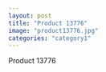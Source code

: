 ```yaml
---
layout: post
title: "Product 13776"
image: "product13776.jpg"
categories: "category1"
---
```

Product 13776
